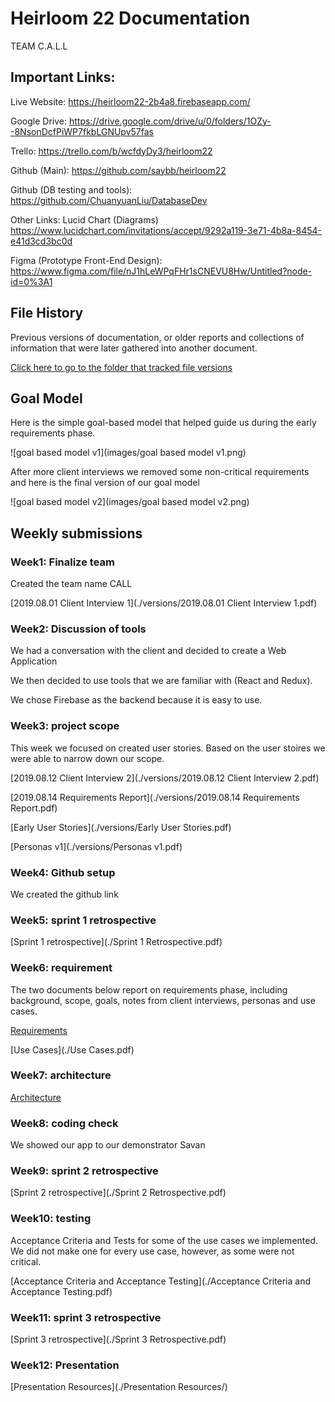 # Heirloom 22 Documentation

TEAM C.A.L.L



## Important Links:

Live Website:
https://heirloom22-2b4a8.firebaseapp.com/

Google Drive:
https://drive.google.com/drive/u/0/folders/1OZy--8NsonDcfPiWP7fkbLGNUpv57fas

Trello:
https://trello.com/b/wcfdyDy3/heirloom22

Github (Main):
https://github.com/saybb/heirloom22

Github (DB testing and tools):
https://github.com/ChuanyuanLiu/DatabaseDev

Other Links:
Lucid Chart (Diagrams)
https://www.lucidchart.com/invitations/accept/9292a119-3e71-4b8a-8454-e41d3cd3bc0d

Figma (Prototype Front-End Design):
https://www.figma.com/file/nJ1hLeWPqFHr1sCNEVU8Hw/Untitled?node-id=0%3A1



## File History

Previous versions of documentation, or older reports and collections of information that were later gathered into another document.

[Click here to go to the folder that tracked file versions](./versions/)  



## Goal Model

Here is the simple goal-based model that helped guide us during the early requirements phase.

![goal based model v1](images/goal based model v1.png)

After more client interviews we removed some non-critical requirements and here is the final version of our goal model

![goal based model v2](images/goal based model v2.png)

## Weekly submissions

### Week1: Finalize team

Created the team name CALL

[2019.08.01 Client Interview 1](./versions/2019.08.01 Client Interview 1.pdf)

### Week2: Discussion of tools

We had a conversation with the client and decided to create a Web Application

We then decided to use tools that we are familiar with (React and Redux).

We chose Firebase as the backend because it is easy to use.

### Week3: project scope

This week we focused on created user stories. Based on the user stoires we were able to narrow down our scope.

[2019.08.12 Client Interview 2](./versions/2019.08.12 Client Interview 2.pdf)

[2019.08.14 Requirements Report](./versions/2019.08.14 Requirements Report.pdf)

[Early User Stories](./versions/Early User Stories.pdf)

[Personas v1](./versions/Personas v1.pdf)

### Week4: Github setup

We created the github link

### Week5: sprint 1 retrospective

[Sprint 1 retrospective](./Sprint 1 Retrospective.pdf)

### Week6: requirement

The two documents below report on requirements phase, including background, scope, goals, notes from client interviews, personas and use cases. 

[Requirements](./Requirements.pdf)

[Use Cases](./Use Cases.pdf)

### Week7: architecture

[Architecture](./Architecture.md)

### Week8: coding check

We showed our app to our demonstrator Savan

### Week9: sprint 2 retrospective

[Sprint 2 retrospective](./Sprint 2 Retrospective.pdf)

### Week10: testing

Acceptance Criteria and Tests for some of the use cases we implemented. We did not make one for every use case, however, as some were not critical.

[Acceptance Criteria and Acceptance Testing](./Acceptance Criteria and Acceptance Testing.pdf)

### Week11: sprint 3 retrospective

[Sprint 3 retrospective](./Sprint 3 Retrospective.pdf)

### Week12: Presentation

[Presentation Resources](./Presentation Resources/)
